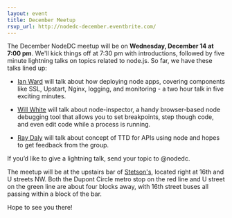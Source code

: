 ```yaml
---
layout: event
title: December Meetup
rsvp_url: http://nodedc-december.eventbrite.com/
---
```

The December NodeDC meetup will be on **Wednesday, December 14 at 7:00 pm**. We'll kick things off at 7:30 pm with introductions, followed by five minute lightning talks on topics related to node.js. So far, we have these talks lined up:

- [Ian Ward](http://twitter.com/ianshward) will talk about how deploying node apps, covering components like SSL, Upstart, Nginx, logging, and monitoring - a two hour talk in five exciting minutes.

- [Will White](https://twitter.com/#!/willwhitedc) will talk about node-inspector, a handy browser-based node debugging tool that allows you to set breakpoints, step though code, and even edit code while a process is running.

- [Ray Daly](https://twitter.com/#!/raydaly) will talk about concept of TTD for APIs using node and hopes to get feedback from the group.

If you’d like to give a lightning talk, send your topic to @nodedc.

The meetup will be at the upstairs bar of [Stetson's](http://stetsons-dc.com/), located right at 16th and U streets NW. Both the Dupont Circle metro stop on the red line and U street on the green line are about four blocks away, with 16th street buses all passing within a block of the bar.

Hope to see you there!